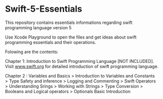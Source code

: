 # Swift-5-Essentials
This repository contains essentials informations regarding swift programming language version 5

Use Xcode Playground to open the files and get ideas about swift programming essentials and their operations.

Folowing are the contents:

Chapter 1: Introduction to Swift Programming Language [NOT INCLUDED]. 
            Visit www.swift.org for detailed introduction of swift programming language.

Chapter 2 : Variables and Basics
            > Introduction to Variables and Constants
            > Type Safety and inference
            > Logging and Commenting
            > Swift Operators
            > Understanding Srings
            > Working with Strings
            > Type Conversion
            > Booleans and Logical operators
            > Optionals Basic Introduction
